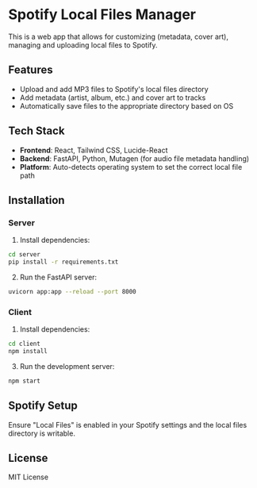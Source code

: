 # Spotify Local Files Manager

This is a web app that allows for customizing (metadata, cover art), managing and uploading local files to Spotify. 

## Features
- Upload and add MP3 files to Spotify's local files directory
- Add metadata (artist, album, etc.) and cover art to tracks
- Automatically save files to the appropriate directory based on OS

## Tech Stack
- **Frontend**: React, Tailwind CSS, Lucide-React
- **Backend**: FastAPI, Python, Mutagen (for audio file metadata handling)
- **Platform**: Auto-detects operating system to set the correct local file path

## Installation

### Server
1. Install dependencies:
```bash
cd server
pip install -r requirements.txt
```

2. Run the FastAPI server:
```bash
uvicorn app:app --reload --port 8000
```


### Client
1. Install dependencies:
```bash
cd client
npm install
```


3. Run the development server:
```bash
npm start
```


## Spotify Setup
Ensure "Local Files" is enabled in your Spotify settings and the local files directory is writable.

## License
MIT License
